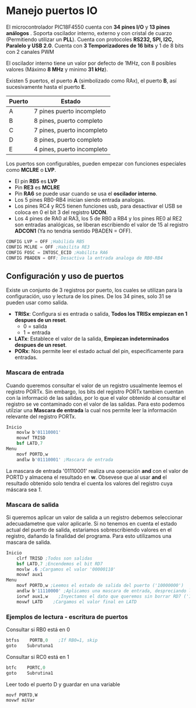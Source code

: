 # Manejo puertos IO

El microcontrolador PIC18F4550 cuenta con **34 pines I/O** y  **13 pines análogos** . Soporta oscilador interno, externo y con cristal de cuarzo (Permitiendo utilizar un **PLL**). Cuenta con protocoles **RS232, SPI, I2C, Paralelo y USB 2.0**. Cuenta con **3 Temporizadores de 16 bits** y 1 de 8 bits con 2 canales PWM

El oscilador interno tiene un valor por defecto de 1MHz, con 8 posibles valores (Máximo **8 MHz** y minimo **31 kHz**).

Existen 5 puertos, el puerto **A** (simbolizado como RAx), el puerto **B**, así sucesivamente hasta el puerto **E**.

| Puerto |                Estado                 |
| --------- | ----------------------------------- |
| A          | 7 pines puerto incompleto  |
| B         | 8 pines, puerto completo    |
| C         | 7 pines, puerto incompleto |
| D         | 8 pines, puerto completo    |
| E         | 4 pines, puerto incompleto |

Los puertos son configurables, pueden empezar con funciones especiales como **MCLRE** o **LVP**. 
- El pin **RB5** es **LVP**
- Pin **RE3** es **MCLRE**
- Pin **RA6** se puede usar cuando se usa el **oscilador interno**.
- Los 5 pines RB0-RB4 inician siendo entrada analogas.
- Los pines RC4 y RC5 tienen funciones usb, para desactivar el USB se coloca en 0 el bit 3 del registro **UCON**.
- Los 4 pines de RA0 al RA3, los 5 de RB0 a RB4 y los pines RE0 al RE2 son entradas analógicas, se liberan escribiendo el valor de 15 al registro **ADCON1** (Ya no tendria sentido PBADEN = OFF).

```nasm
CONFIG LVP = OFF ;Habilida RB5
CONFIG MCLRE = OFF ;Habilita RE3
CONFIG FOSC = INTOSC_ECIO ;Habilita RA6
CONFIG PBADEN = OFF; Desactiva la entrada analoga de RB0-RB4
```

## Configuración y uso de puertos

Existe un conjunto de 3 registros por puerto, los cuales se utilizan para la configuración, uso y lectura de los pines. De los 34 pines, solo 31 se pueden usar como salida. 
- **TRISx**: Configura si es entrada o salida, **Todos los TRISx empiezan en 1 despues de un reset**.
    - 0 = salida
    - 1 = entrada
- **LATx**: Establece el valor de la salida, **Empiezan indeterminados despues de un reset**.
- **PORx**: Nos permite leer el estado actual del pin, especificamente para entradas. 


### Mascara de entrada
Cuando queremos consultar el valor de un registro usualmente leemos el registro PORTx. Sin embargo, los bits del registro PORTx tambien cuentan con la informació de las salidas, por lo que el valor obtenido al consultar el registro se ve contaminado con el valor de las salidas. Para esto podemos utilziar una **Mascara de entrada** la cual nos permite leer la información relevante del registro PORTx.

```nasm
Inicio
    movlw b'01110001'
    movwf TRISD
    bsf LATD,7
Menu
    movf PORTD,w
    andlw b'01110001' ;Mascara de entrada
```

La mascara de entrada '01110001' realiza una operación **and** con el valor de PORTD y almacena el resultado en **w**. Obsevese que al usar **and** el resultado obtenido solo tendra el cuenta los valores del registro cuya máscara sea *1*. 

### Mascara de salida
Si queremos aplicar un valor de salida a un registro debemos seleccionar adecuadametne que valor aplicarle. Si no tenemos en cuenta el estado actual del puerto de salida, estariamos sobrescribiendo valores en el registro, dañando la finalidad del programa. Para esto utilizamos una mascara de salida.
```nasm
Inicio
    clrf TRISD ;Todos son salidas
    bsf LATD,7 ;Encendemos el bit RD7
    movlw .6 ;Cargamos el valor '00000110'
    movwf aux1
Menu
    movf PORTD,w ;Leemos el estado de salida del puerto ('10000000')
    andlw b'11110000' ;Aplicamos una mascara de entrada, despreciando los primeros 4 bits
    iorwf aux1,w    ;Inyectamos el dato que queremos sin borrar RD7 ('1000000' -> '10000110')
    movwf LATD    ;Cargamos el valor final en LATD
```

### Ejemplos de lectura - escritura de puertos 

Consultar si RB0 está en 0
```nasm
btfss    PORTB,0    ;If RB0=1, skip
goto    Subrutuna1
```
Consultar si RC0 está en 1
```nasm
btfc    PORTC,0
goto    Subrutina1
```
Leer todo el puerto D y guardar en una variable
```nasm
movf PORTD,W
movwf miVar
```